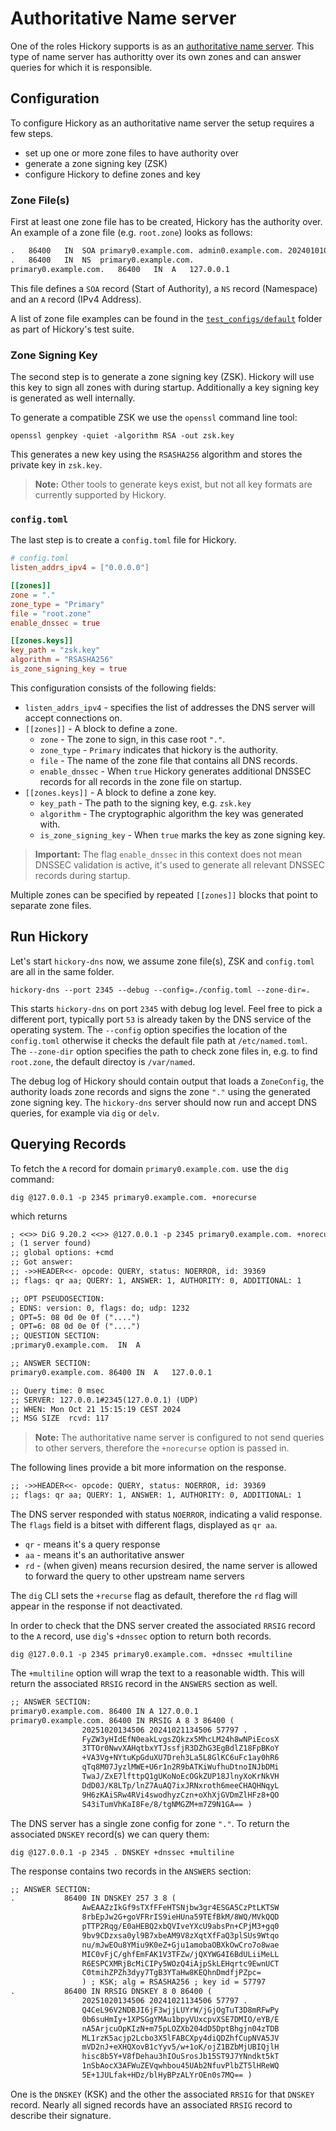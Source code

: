 # Authoritative Name server

One of the roles Hickory supports is as an [authoritative name server](https://en.wikipedia.org/wiki/Name_server#Authoritative_name_server).
This type of name server has authoritty over its own zones and can answer queries for which it is responsible.

## Configuration

To configure Hickory as an authoritative name server the setup requires a few steps.

* set up one or more zone files to have authority over
* generate a zone signing key (ZSK)
* configure Hickory to define zones and key


### Zone File(s)

First at least one zone file has to be created, Hickory has the authority over. An example of a zone file (e.g. `root.zone`) looks as follows:

```txt
.	86400	IN	SOA	primary0.example.com. admin0.example.com. 2024010101 1800 900 604800 86400
.	86400	IN	NS	primary0.example.com.
primary0.example.com.	86400	IN	A	127.0.0.1
```

This file defines a `SOA` record (Start of Authority), a `NS` record (Namespace) and an `A` record (IPv4 Address).

A list of zone file examples can be found in the [`test_configs/default`](https://github.com/hickory-dns/hickory-dns/tree/main/tests/test-data/test_configs/default) folder as part of Hickory's test suite.


### Zone Signing Key

The second step is to generate a zone signing key (ZSK). Hickory will use this key to sign all zones with during startup.
Additionally a key signing key is generated as well internally.

To generate a compatible ZSK we use the `openssl` command line tool:

```shell
openssl genpkey -quiet -algorithm RSA -out zsk.key
```

This generates a new key using the `RSASHA256` algorithm and stores the private key in `zsk.key`.

> **Note:** Other tools to generate keys exist, but not all key formats are currently supported by Hickory.


### `config.toml`

The last step is to create a `config.toml` file for Hickory.

```toml
# config.toml
listen_addrs_ipv4 = ["0.0.0.0"]

[[zones]]
zone = "."
zone_type = "Primary"
file = "root.zone"
enable_dnssec = true

[[zones.keys]]
key_path = "zsk.key"
algorithm = "RSASHA256"
is_zone_signing_key = true
```

This configuration consists of the following fields:

* `listen_addrs_ipv4` - specifies the list of addresses the DNS server will accept connections on.
* `[[zones]]` - A block to define a zone.
  * `zone` - The zone to sign, in this case root `"."`.
  * `zone_type` - `Primary` indicates that hickory is the authority.
  * `file` - The name of the zone file that contains all DNS records.
  * `enable_dnssec` - When `true` Hickory generates additional DNSSEC records for all records in the zone file on startup.
* `[[zones.keys]]` - A block to define a zone key.
  * `key_path` - The path to the signing key, e.g. `zsk.key`
  * `algorithm` - The cryptographic algorithm the key was generated with.
  * `is_zone_signing_key` - When `true` marks the key as zone signing key.

> **Important:** The flag  `enable_dnssec` in this context does not mean DNSSEC validation is active, it's used to generate all relevant DNSSEC records during startup.

Multiple zones can be specified by repeated `[[zones]]` blocks that point to separate zone files.


## Run Hickory

Let's start `hickory-dns` now, we assume zone file(s), ZSK and `config.toml` are all in the same folder.

```shell
hickory-dns --port 2345 --debug --config=./config.toml --zone-dir=.
```

This starts `hickory-dns` on port `2345` with debug log level. Feel free to pick a different port, typically port `53` is already
taken by the DNS service of the operating system. The `--config` option specifies the location of the `config.toml`
otherwise it checks the default file path at `/etc/named.toml`. The `--zone-dir` option specifies the path to check zone
files in, e.g. to find `root.zone`, the default directoy is `/var/named`.

The debug log of Hickory should contain output that loads a `ZoneConfig`, the authority loads zone records and signs the
zone `"."` using the generated zone signing key. The `hickory-dns` server should now run and accept DNS queries,
for example via `dig` or `delv`.


## Querying Records

To fetch the `A` record for domain `primary0.example.com.` use the `dig` command:

```shell
dig @127.0.0.1 -p 2345 primary0.example.com. +norecurse
```

which returns

```txt
; <<>> DiG 9.20.2 <<>> @127.0.0.1 -p 2345 primary0.example.com. +norecurse
; (1 server found)
;; global options: +cmd
;; Got answer:
;; ->>HEADER<<- opcode: QUERY, status: NOERROR, id: 39369
;; flags: qr aa; QUERY: 1, ANSWER: 1, AUTHORITY: 0, ADDITIONAL: 1

;; OPT PSEUDOSECTION:
; EDNS: version: 0, flags: do; udp: 1232
; OPT=5: 08 0d 0e 0f ("....")
; OPT=6: 08 0d 0e 0f ("....")
;; QUESTION SECTION:
;primary0.example.com.	IN	A

;; ANSWER SECTION:
primary0.example.com. 86400 IN	A	127.0.0.1

;; Query time: 0 msec
;; SERVER: 127.0.0.1#2345(127.0.0.1) (UDP)
;; WHEN: Mon Oct 21 15:15:19 CEST 2024
;; MSG SIZE  rcvd: 117
```

> **Note:** The authoritative name server is configured to not send queries to other servers, therefore the `+norecurse` option is passed in.

The following lines provide a bit more information on the response.

```txt
;; ->>HEADER<<- opcode: QUERY, status: NOERROR, id: 39369
;; flags: qr aa; QUERY: 1, ANSWER: 1, AUTHORITY: 0, ADDITIONAL: 1
```

The DNS server responded with status `NOERROR`, indicating a valid response. The `flags` field is a bitset with
different flags, displayed as `qr aa`.

* `qr` - means it's a query response
* `aa` - means it's an authoritative answer
* `rd` - (when given) means recursion desired, the name server is allowed to forward the query to other upstream name servers

The `dig` CLI sets the `+recurse` flag as default, therefore the `rd` flag will appear in the response if not deactivated.

In order to check that the DNS server created the associated `RRSIG` record to the `A` record, use `dig`'s `+dnssec`
option to return both records.

```shell
dig @127.0.0.1 -p 2345 primary0.example.com. +dnssec +multiline
```

The `+multiline` option will wrap the text to a reasonable width.
This will return the associated `RRSIG` record in the `ANSWERS` section as well.

```txt
;; ANSWER SECTION:
primary0.example.com. 86400 IN A 127.0.0.1
primary0.example.com. 86400 IN RRSIG A 8 3 86400 (
				20251020134506 20241021134506 57797 .
				FyZW3yHIdEfN0eakLvgsZQkzx5MhcLM24h8wNPiEcosX
				3TTOr0NwvXAHqtbxYTJssfjR3DZhG3EgBdlZ18FpBKoY
				+VA3Vg+NYtuKpGduXU7Dreh3La5L8GlKC6uFc1ay0hR6
				qTq8M07JyzlMWE+U6r1n2R9bATKiWufhuDtnoINJbDMi
				TwaJ/ZxE7lfttpQ1gUKoNoEcOGkZUP18JlnyXoKrNkVH
				DdD0J/K8LTp/lnZ7AuAQ7ixJRNxroth6meeCHAQHNqyL
				9H6zKAiSRw4RVi4swodhyzCzn+oXhXjGVDmZlHFz8+QO
				S43iTumVhKaI8Fe/8/tgNMGZM+m7Z9N1GA== )
```

The DNS server has a single zone config for zone `"."`. To return the associated `DNSKEY` record(s) we can query them:

``` shell
dig @127.0.0.1 -p 2345 . DNSKEY +dnssec +multiline
```

The response contains two records in the `ANSWERS` section:

```txt
;; ANSWER SECTION:
.			86400 IN DNSKEY	257 3 8 (
				AwEAAZzIkGf9sTXfFFeHTSNjbw3gr4ESGA5CzPtLKTSW
				8rbEpJw2G+goVFRrIS9ieHUna59TEfBkM/8WQ/MVkQQD
				pTTP2Rqg/E0aHEBQ2xbQVIveYXcU9absPn+CPjM3+gq0
				9bv9CDzxsa0yl9B7xbeAM9V8zXqtXfFaQ3plSUs9Wtqo
				nu/mJwEOu8YMiu9K0eZ+Gju1amobaOBXkOwCro7o8wae
				MIC0vFjC/ghfEmFAK1V3TFZw/jQXYWG4I6BdULiiMeLL
				R6ESPCXMRjBcMiCIPy5WOzQ4iAjpSkLEHqrtc9EwnUCT
				C0tmihZPZh3dyy7TgB3YTaHw8KEQhnDmdfjPZpc=
				) ; KSK; alg = RSASHA256 ; key id = 57797
.			86400 IN RRSIG DNSKEY 8 0 86400 (
				20251020134506 20241021134506 57797 .
				Q4CeL96V2NDBJI6jF3wjjLUYrW/jGjOgTuT3D8mRFwPy
				0b6suHmIy+1XPSGgYMAu1bpyVUxcpvXSE7DMIO/eYB/E
				nA5ArjcuOpKIzN+m75pLOZXb204dD5DptBhgjn04zTDB
				ML1rzK5acjp2Lcbo3X5lFABCXpy4diQDZhfCupNVA5JV
				mVD2nJ+eXHQXovB1cYyv5/w+1oK/ojZ1BZbMjUBIQjlH
				hisc8b5Y+V8fDehau3hIOuSrosJb15ST9J7YNndkt5kT
				1nSbAocX3AFWuZEVqwhbou45UAb2NfuvPlbZT5lHReWQ
				5E+1JULfak+HDz/blHyBPzALYrOEn0s7MQ== )
```

One is the `DNSKEY` (KSK) and the other the associated `RRSIG` for that `DNSKEY` record. Nearly all signed records
have an associated `RRSIG` record to describe their signature.


